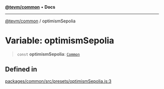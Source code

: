 [**@tevm/common**](../README.md) • **Docs**

***

[@tevm/common](../globals.md) / optimismSepolia

# Variable: optimismSepolia

> `const` **optimismSepolia**: [`Common`](../type-aliases/Common.md)

## Defined in

[packages/common/src/presets/optimismSepolia.js:3](https://github.com/qbzzt/tevm-monorepo/blob/main/packages/common/src/presets/optimismSepolia.js#L3)
